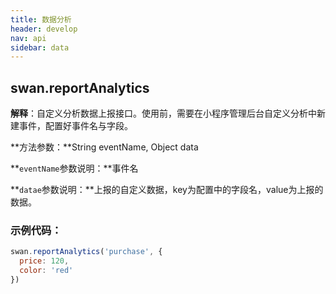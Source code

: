 ```yaml
---
title: 数据分析
header: develop
nav: api
sidebar: data
---
```

## swan.reportAnalytics

**解释**：自定义分析数据上报接口。使用前，需要在小程序管理后台自定义分析中新建事件，配置好事件名与字段。

**方法参数：**String eventName, Object data

**`eventName`参数说明：**事件名

**`datae`参数说明：**上报的自定义数据，key为配置中的字段名，value为上报的数据。

### 示例代码：
```js
swan.reportAnalytics('purchase', {
  price: 120,
  color: 'red'
})
```